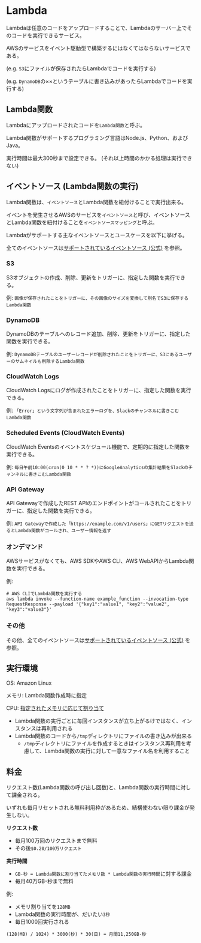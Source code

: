 # Lambda

Lambdaは任意のコードをアップロードすることで、Lambdaのサーバー上でそのコードを実行できるサービス。

AWSのサービスをイベント駆動型で構築するにはなくてはならないサービスである。

(e.g. `S3`にファイルが保存されたらLambdaでコードを実行する)

(e.g. `DynamoDB`の××というテーブルに書き込みがあったらLambdaでコードを実行する)

## Lambda関数

Lambdaにアップロードされたコードを`Lambda関数`と呼ぶ。

Lambda関数がサポートするプログラミング言語はNode.js、Python、およびJava。

実行時間は最大300秒まで設定できる。 (それ以上時間のかかる処理は実行できない)

## イベントソース (Lambda関数の実行)

Lambda関数は、`イベントソース`とLambda関数を紐付けることで実行出来る。

イベントを発生させるAWSのサービスを`イベントソース`と呼び、イベントソースとLambda関数を紐付けることを`イベントソースマッピング`と呼ぶ。

Lambdaがサポートする主なイベントソースとユースケースを以下に挙げる。

全てのイベントソースは[サポートされているイベントソース (公式)](http://docs.aws.amazon.com/ja_jp/lambda/latest/dg/invoking-lambda-function.html) を参照。

### S3

S3オブジェクトの作成、削除、更新をトリガーに、指定した関数を実行できる。

例: `画像が保存されたことをトリガーに、その画像のサイズを変換して別名でS3に保存するLambda関数`

### DynamoDB

DynamoDBのテーブルへのレコード追加、削除、更新をトリガーに、指定した関数を実行できる。

例: `DynamoDBテーブルのユーザーレコードが削除されたことをトリガーに、S3にあるユーザーのサムネイルも削除するLambda関数`

### CloudWatch Logs

CloudWatch Logsにログが作成されたことをトリガーに、指定した関数を実行できる。

例: `「Error」という文字列が含まれたエラーログを、Slackのチャンネルに書きこむLambda関数`

### Scheduled Events (CloudWatch Events)

CloudWatch Eventsのイベントスケジュール機能で、定期的に指定した関数を実行できる。

例: `毎日午前10:00(cron(0 10 * * ? *))にGoogleAnalyticsの集計結果をSlackのチャンネルに書きこむLambda関数`

### API Gateway

API Gatewayで作成したREST APIのエンドポイントがコールされたことをトリガーに、指定した関数を実行できる。

例: `API Gatewayで作成した「https://example.com/v1/users」にGETリクエストを送るとLambda関数がコールされ、ユーザー情報を返す`

### オンデマンド

AWSサービスがなくても、AWS SDKやAWS CLI、AWS WebAPIからLambda関数を実行できる。

例:

```
# AWS CLIでLambda関数を実行する
aws lambda invoke --function-name example_function --invocation-type RequestResponse --payload '{"key1":"value1", "key2":"value2", "key3":"value3"}'
```

### その他

その他、全てのイベントソースは[サポートされているイベントソース (公式)](http://docs.aws.amazon.com/ja_jp/lambda/latest/dg/invoking-lambda-function.html) を参照。

## 実行環境

OS: Amazon Linux

メモリ: Lambda関数作成時に指定

CPU: [指定されたメモリに応じて割り当て](https://aws.amazon.com/jp/lambda/faqs/)

- Lambda関数の実行ごとに毎回インスタンスが立ち上がるけではなく、インスタンスは再利用される
- Lambda関数のコードから`/tmp`ディレクトリにファイルの書き込みが出来る
  - `/tmp`ディレクトリにファイルを作成するときはインスタンス再利用を考慮して、Lambda関数の実行に対して一意なファイル名を利用すること

## 料金

リクエスト数(Lambda関数の呼び出し回数)と、Lambda関数の実行時間に対して課金される。

いずれも毎月リセットされる無料利用枠があるため、結構使わない限り課金が発生しない。

**リクエスト数**

- 毎月100万回のリクエストまで無料
- その後`$0.20/100万リクエスト`

**実行時間**

- `GB-秒 = Lambda関数に割り当てたメモリ数 * Lambda関数の実行時間`に対する課金
- 毎月40万GB-秒まで無料

例:

- メモリ割り当てを`128MB`
- Lambda関数の実行時間が、だいたい`3秒`
- 毎日1000回実行される

```
(128(MB) / 1024) * 3000(秒) * 30(日) = 月間11,250GB-秒
```
